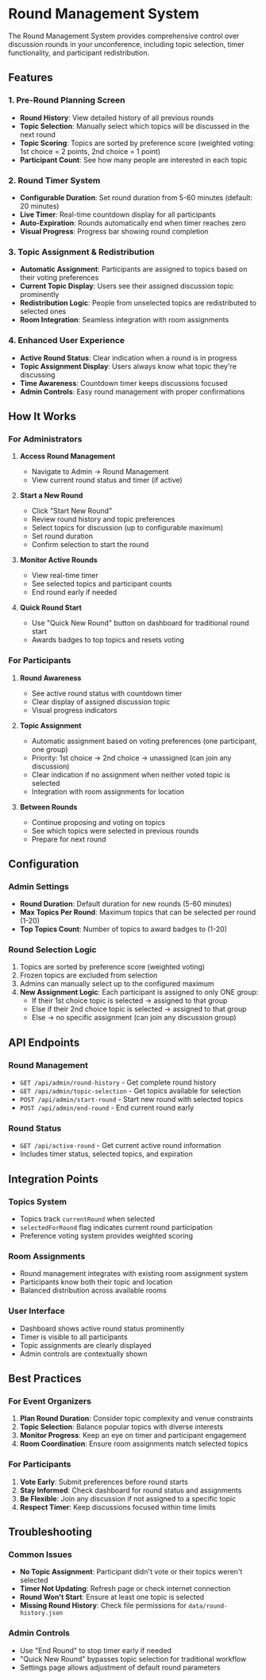 # Round Management System

The Round Management System provides comprehensive control over discussion rounds in your unconference, including topic selection, timer functionality, and participant redistribution.

## Features

### 1. Pre-Round Planning Screen
- **Round History**: View detailed history of all previous rounds
- **Topic Selection**: Manually select which topics will be discussed in the next round
- **Topic Scoring**: Topics are sorted by preference score (weighted voting: 1st choice = 2 points, 2nd choice = 1 point)
- **Participant Count**: See how many people are interested in each topic

### 2. Round Timer System
- **Configurable Duration**: Set round duration from 5-60 minutes (default: 20 minutes)
- **Live Timer**: Real-time countdown display for all participants
- **Auto-Expiration**: Rounds automatically end when timer reaches zero
- **Visual Progress**: Progress bar showing round completion

### 3. Topic Assignment & Redistribution
- **Automatic Assignment**: Participants are assigned to topics based on their voting preferences
- **Current Topic Display**: Users see their assigned discussion topic prominently
- **Redistribution Logic**: People from unselected topics are redistributed to selected ones
- **Room Integration**: Seamless integration with room assignments

### 4. Enhanced User Experience
- **Active Round Status**: Clear indication when a round is in progress
- **Topic Assignment Display**: Users always know what topic they're discussing
- **Time Awareness**: Countdown timer keeps discussions focused
- **Admin Controls**: Easy round management with proper confirmations

## How It Works

### For Administrators

1. **Access Round Management**
   - Navigate to Admin → Round Management
   - View current round status and timer (if active)

2. **Start a New Round**
   - Click "Start New Round"
   - Review round history and topic preferences
   - Select topics for discussion (up to configurable maximum)
   - Set round duration
   - Confirm selection to start the round

3. **Monitor Active Rounds**
   - View real-time timer
   - See selected topics and participant counts
   - End round early if needed

4. **Quick Round Start**
   - Use "Quick New Round" button on dashboard for traditional round start
   - Awards badges to top topics and resets voting

### For Participants

1. **Round Awareness**
   - See active round status with countdown timer
   - Clear display of assigned discussion topic
   - Visual progress indicators

2. **Topic Assignment**
   - Automatic assignment based on voting preferences (one participant, one group)
   - Priority: 1st choice → 2nd choice → unassigned (can join any discussion)
   - Clear indication if no assignment when neither voted topic is selected
   - Integration with room assignments for location

3. **Between Rounds**
   - Continue proposing and voting on topics
   - See which topics were selected in previous rounds
   - Prepare for next round

## Configuration

### Admin Settings
- **Round Duration**: Default duration for new rounds (5-60 minutes)
- **Max Topics Per Round**: Maximum topics that can be selected per round (1-20)
- **Top Topics Count**: Number of topics to award badges to (1-20)

### Round Selection Logic
1. Topics are sorted by preference score (weighted voting)
2. Frozen topics are excluded from selection
3. Admins can manually select up to the configured maximum
4. **New Assignment Logic**: Each participant is assigned to only ONE group:
   - If their 1st choice topic is selected → assigned to that group
   - Else if their 2nd choice topic is selected → assigned to that group  
   - Else → no specific assignment (can join any discussion group)

## API Endpoints

### Round Management
- `GET /api/admin/round-history` - Get complete round history
- `GET /api/admin/topic-selection` - Get topics available for selection
- `POST /api/admin/start-round` - Start new round with selected topics
- `POST /api/admin/end-round` - End current round early

### Round Status
- `GET /api/active-round` - Get current active round information
- Includes timer status, selected topics, and expiration

## Integration Points

### Topics System
- Topics track `currentRound` when selected
- `selectedForRound` flag indicates current round participation
- Preference voting system provides weighted scoring

### Room Assignments
- Round management integrates with existing room assignment system
- Participants know both their topic and location
- Balanced distribution across available rooms

### User Interface
- Dashboard shows active round status prominently
- Timer is visible to all participants
- Topic assignments are clearly displayed
- Admin controls are contextually shown

## Best Practices

### For Event Organizers
1. **Plan Round Duration**: Consider topic complexity and venue constraints
2. **Topic Selection**: Balance popular topics with diverse interests
3. **Monitor Progress**: Keep an eye on timer and participant engagement
4. **Room Coordination**: Ensure room assignments match selected topics

### For Participants
1. **Vote Early**: Submit preferences before round starts
2. **Stay Informed**: Check dashboard for round status and assignments
3. **Be Flexible**: Join any discussion if not assigned to a specific topic
4. **Respect Timer**: Keep discussions focused within time limits

## Troubleshooting

### Common Issues
- **No Topic Assignment**: Participant didn't vote or their topics weren't selected
- **Timer Not Updating**: Refresh page or check internet connection
- **Round Won't Start**: Ensure at least one topic is selected
- **Missing Round History**: Check file permissions for `data/round-history.json`

### Admin Controls
- Use "End Round" to stop timer early if needed
- "Quick New Round" bypasses topic selection for traditional workflow
- Settings page allows adjustment of default round parameters
